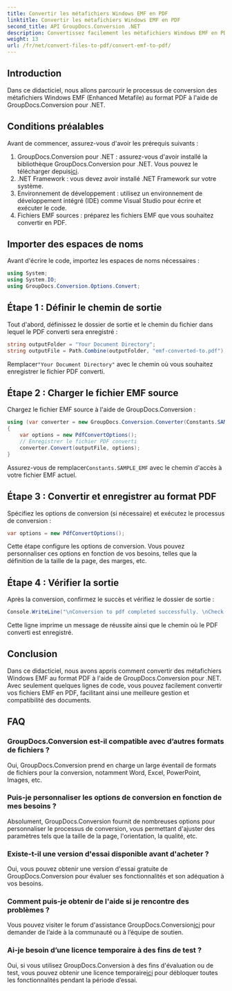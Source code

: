 ```yaml
---
title: Convertir les métafichiers Windows EMF en PDF
linktitle: Convertir les métafichiers Windows EMF en PDF
second_title: API GroupDocs.Conversion .NET
description: Convertissez facilement les métafichiers Windows EMF en PDF à l'aide de GroupDocs.Conversion pour .NET. Intégrez et personnalisez facilement les options de conversion.
weight: 13
url: /fr/net/convert-files-to-pdf/convert-emf-to-pdf/
---
```

## Introduction
Dans ce didacticiel, nous allons parcourir le processus de conversion des métafichiers Windows EMF (Enhanced Metafile) au format PDF à l'aide de GroupDocs.Conversion pour .NET.
## Conditions préalables
Avant de commencer, assurez-vous d'avoir les prérequis suivants :
1.  GroupDocs.Conversion pour .NET : assurez-vous d'avoir installé la bibliothèque GroupDocs.Conversion pour .NET. Vous pouvez le télécharger depuis[ici](https://releases.groupdocs.com/conversion/net/).
2. .NET Framework : vous devez avoir installé .NET Framework sur votre système.
3. Environnement de développement : utilisez un environnement de développement intégré (IDE) comme Visual Studio pour écrire et exécuter le code.
4. Fichiers EMF sources : préparez les fichiers EMF que vous souhaitez convertir en PDF.

## Importer des espaces de noms
Avant d'écrire le code, importez les espaces de noms nécessaires :
```csharp
using System;
using System.IO;
using GroupDocs.Conversion.Options.Convert;
```
## Étape 1 : Définir le chemin de sortie
Tout d'abord, définissez le dossier de sortie et le chemin du fichier dans lequel le PDF converti sera enregistré :
```csharp
string outputFolder = "Your Document Directory";
string outputFile = Path.Combine(outputFolder, "emf-converted-to.pdf");
```
 Remplacer`"Your Document Directory"` avec le chemin où vous souhaitez enregistrer le fichier PDF converti.
## Étape 2 : Charger le fichier EMF source
Chargez le fichier EMF source à l'aide de GroupDocs.Conversion :
```csharp
using (var converter = new GroupDocs.Conversion.Converter(Constants.SAMPLE_EMF))
{
    var options = new PdfConvertOptions();
    // Enregistrer le fichier PDF converti
    converter.Convert(outputFile, options);
}
```
Assurez-vous de remplacer`Constants.SAMPLE_EMF` avec le chemin d'accès à votre fichier EMF actuel.
## Étape 3 : Convertir et enregistrer au format PDF
Spécifiez les options de conversion (si nécessaire) et exécutez le processus de conversion :
```csharp
var options = new PdfConvertOptions();
```
Cette étape configure les options de conversion. Vous pouvez personnaliser ces options en fonction de vos besoins, telles que la définition de la taille de la page, des marges, etc.
## Étape 4 : Vérifier la sortie
Après la conversion, confirmez le succès et vérifiez le dossier de sortie :
```csharp
Console.WriteLine("\nConversion to pdf completed successfully. \nCheck output in {0}", outputFolder);
```
Cette ligne imprime un message de réussite ainsi que le chemin où le PDF converti est enregistré.

## Conclusion
Dans ce didacticiel, nous avons appris comment convertir des métafichiers Windows EMF au format PDF à l'aide de GroupDocs.Conversion pour .NET. Avec seulement quelques lignes de code, vous pouvez facilement convertir vos fichiers EMF en PDF, facilitant ainsi une meilleure gestion et compatibilité des documents.
## FAQ
### GroupDocs.Conversion est-il compatible avec d’autres formats de fichiers ?
Oui, GroupDocs.Conversion prend en charge un large éventail de formats de fichiers pour la conversion, notamment Word, Excel, PowerPoint, Images, etc.
### Puis-je personnaliser les options de conversion en fonction de mes besoins ?
Absolument, GroupDocs.Conversion fournit de nombreuses options pour personnaliser le processus de conversion, vous permettant d'ajuster des paramètres tels que la taille de la page, l'orientation, la qualité, etc.
### Existe-t-il une version d'essai disponible avant d'acheter ?
Oui, vous pouvez obtenir une version d'essai gratuite de GroupDocs.Conversion pour évaluer ses fonctionnalités et son adéquation à vos besoins.
### Comment puis-je obtenir de l'aide si je rencontre des problèmes ?
 Vous pouvez visiter le forum d'assistance GroupDocs.Conversion[ici](https://forum.groupdocs.com/c/conversion/11) pour demander de l’aide à la communauté ou à l’équipe de soutien.
### Ai-je besoin d’une licence temporaire à des fins de test ?
 Oui, si vous utilisez GroupDocs.Conversion à des fins d'évaluation ou de test, vous pouvez obtenir une licence temporaire[ici](https://purchase.groupdocs.com/temporary-license/) pour débloquer toutes les fonctionnalités pendant la période d’essai.